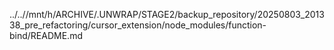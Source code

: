 ../..//mnt/h/ARCHIVE/.UNWRAP/STAGE2/backup_repository/20250803_201338_pre_refactoring/cursor_extension/node_modules/function-bind/README.md